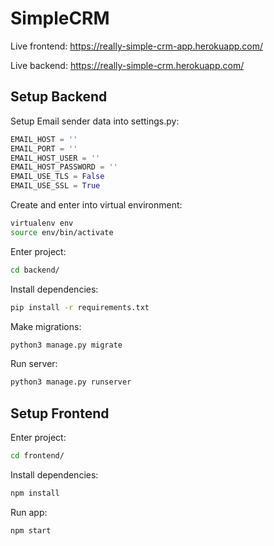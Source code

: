 # SimpleCRM

Live frontend: https://really-simple-crm-app.herokuapp.com/

Live backend: https://really-simple-crm.herokuapp.com/

## Setup Backend

Setup Email sender data into settings.py:
```python
EMAIL_HOST = ''
EMAIL_PORT = ''
EMAIL_HOST_USER = ''
EMAIL_HOST_PASSWORD = ''
EMAIL_USE_TLS = False
EMAIL_USE_SSL = True
```

Create and enter into virtual environment:
```bash
virtualenv env
source env/bin/activate
```

Enter project:
```bash
cd backend/
```

Install dependencies:
```bash
pip install -r requirements.txt
```

Make migrations:
```bash
python3 manage.py migrate
```

Run server:
```bash
python3 manage.py runserver
```

## Setup Frontend

Enter project:
```bash
cd frontend/
```

Install dependencies:
```bash
npm install
```

Run app:
```bash
npm start
```
